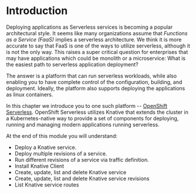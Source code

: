 # Introduction

Deploying applications as Serverless services is becoming a popular architectural style. It seems like many organizations assume that _Functions as a Service (FaaS)_ implies a serverless architecture. We think it is more accurate to say that FaaS is one of the ways to utilize serverless, although it is not the only way. This raises a super critical question for enterprises that may have applications which could be monolith or a microservice: What is the easiest path to serverless application deployment?

The answer is a platform that can run serverless workloads, while also enabling you to have complete control of the configuration, building, and deployment. Ideally, the platform also supports deploying the applications as linux containers.

In this chapter we introduce you to one such platform -- [OpenShift Serverless](https://www.openshift.com/learn/topics/serverless).  OpenShift Serverless utilizes Knative that  extends the cluster in a Kubernetes-native way to provide a set of components for deploying, running and managing modern applications running serverless.

At the end of this module you will understand:

* Deploy a Knative service.
* Deploy multiple revisions of a service.
* Run different revisions of a service via traffic definition.
* Install Knative Client
* Create, update, list and delete Knative service
* Create, update, list and delete Knative service revisions
* List Knative service routes
